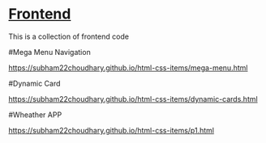 # <a href="#">Frontend</a>
This is a collection of frontend code

#Mega Menu Navigation
<p><a href="https://subham22choudhary.github.io/html-css-items/mega-menu.html" target="_black">https://subham22choudhary.github.io/html-css-items/mega-menu.html</a></p>


#Dynamic Card
<p><a href="https://subham22choudhary.github.io/html-css-items/dynamic-cards.html" target="_black">https://subham22choudhary.github.io/html-css-items/dynamic-cards.html</a></p>


#Wheather APP
<p><a href="https://subham22choudhary.github.io/html-css-items/p1.html" target="_black">https://subham22choudhary.github.io/html-css-items/p1.html</a></p>
